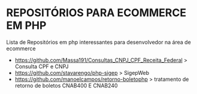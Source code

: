 # REPOSITÓRIOS PARA ECOMMERCE EM PHP
Lista de Repositórios em php interessantes para desenvolvedor na área de ecommerce
* https://github.com/Massa191/Consultas_CNPJ_CPF_Receita_Federal > Consulta CPF e CNPJ
* https://github.com/stavarengo/php-sigep > SigepWeb
* https://github.com/manoelcampos/retorno-boletophp > tratamento de retorno de boletos CNAB400 E CNAB240
